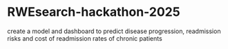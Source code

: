 # RWEsearch-hackathon-2025
create a model and dashboard to predict disease progression, readmission risks and cost of readmission rates of chronic patients
